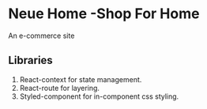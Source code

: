 
# Neue Home -Shop For Home
An e-commerce site

## Libraries
 1. React-context for state management.
 2. React-route for layering.
 3. Styled-component for in-component css styling.
 
